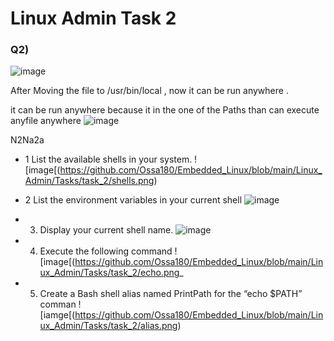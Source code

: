 # Linux Admin Task 2

### Q2)

![image](https://github.com/Ossa180/Embedded_Linux/blob/main/Linux_Admin/Tasks/task_2/Screenshot%202024-07-06%20222621.png)

After Moving the file to /usr/bin/local , now it can be run anywhere .


it can be run anywhere because it in the one of the Paths than can execute anyfile anywhere
![image](https://github.com/Ossa180/Embedded_Linux/blob/main/Linux_Admin/Tasks/task_2/Screenshot%202024-07-06%20222733.png)

N2Na2a
- 1 List the available shells in your system.
![image[(https://github.com/Ossa180/Embedded_Linux/blob/main/Linux_Admin/Tasks/task_2/shells.png)

- 2 List the environment variables in your current shell
![image](https://github.com/Ossa180/Embedded_Linux/blob/main/Linux_Admin/Tasks/task_2/env_var.png)

- 3. Display your current shell name.
![image](https://github.com/Ossa180/Embedded_Linux/blob/main/Linux_Admin/Tasks/task_2/myshell.png)

- 4. Execute the following command 
![image[(https://github.com/Ossa180/Embedded_Linux/blob/main/Linux_Admin/Tasks/task_2/echo.png_

- 5. Create a Bash shell alias named PrintPath for the “echo $PATH” comman
![iamge[(https://github.com/Ossa180/Embedded_Linux/blob/main/Linux_Admin/Tasks/task_2/alias.png)

